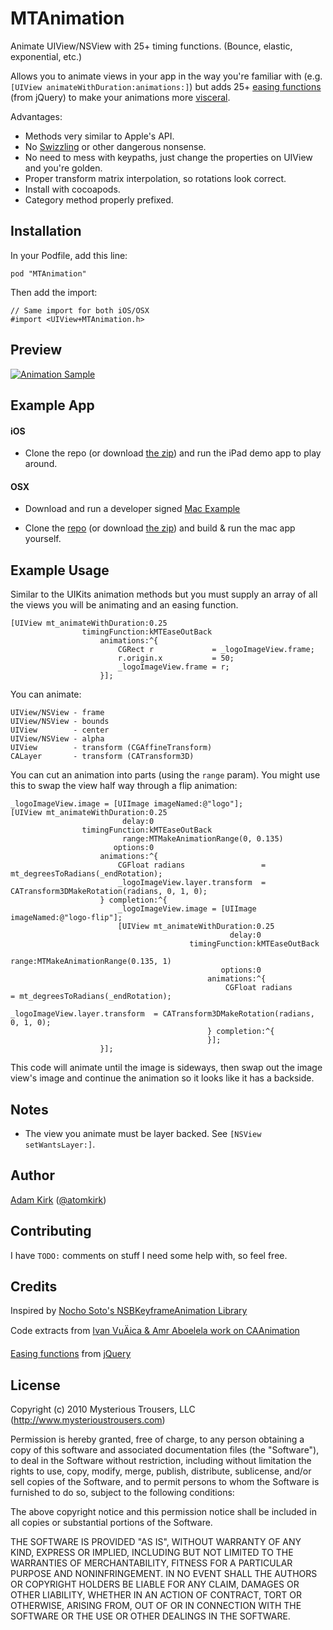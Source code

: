 MTAnimation
===========

Animate UIView/NSView with 25+ timing functions. (Bounce, elastic, exponential, etc.)

Allows you to animate views in your app in the way you're familiar with (e.g. `[UIView animateWithDuration:animations:]`) but adds 25+ [easing functions](http://easings.net/) (from jQuery) to make your animations more [visceral](http://mysterioustrousers.com/news/2013/3/25/visceral-apps-and-you).

Advantages:
- Methods very similar to Apple's API.
- No [Swizzling](https://github.com/nst/iOS-Runtime-Headers/blob/master/Frameworks/UIKit.framework/UIViewController.h#L458) or other dangerous nonsense.
- No need to mess with keypaths, just change the properties on UIView and you're golden.
- Proper transform matrix interpolation, so rotations look correct.
- Install with cocoapods.
- Category method properly prefixed.

## Installation

In your Podfile, add this line:

    pod "MTAnimation"

Then add the import:

    // Same import for both iOS/OSX
    #import <UIView+MTAnimation.h>

## Preview

[![Animation Sample](https://dl.dropboxusercontent.com/u/2771219/github/MTAnimation/demo.gif)](https://dl.dropboxusercontent.com/u/2771219/github/MTAnimation/demo.mov)


## Example App

#### iOS

* Clone the repo (or download [the zip](https://github.com/mysterioustrousers/MTAnimation/archive/master.zip)) and run the iPad demo app to play around.

#### OSX

* Download and run a developer signed [Mac Example](https://github.com/mysterioustrousers/MTAnimation-Mac-Example/raw/master/MTAnimationMacExample.app.zip)

* Clone the [repo](https://github.com/mysterioustrousers/MTAnimation-Mac-Example) (or download [the zip](https://github.com/mysterioustrousers/MTAnimation-Mac-Example/archive/master.zip)) and build & run the mac app yourself.


## Example Usage

Similar to the UIKits animation methods but you must supply an array of all the views you will be animating and an easing function.

    [UIView mt_animateWithDuration:0.25
                    timingFunction:kMTEaseOutBack
                        animations:^{
                            CGRect r             = _logoImageView.frame;
                            r.origin.x           = 50;
                            _logoImageView.frame = r;
                        }];

You can animate:

```objc
UIView/NSView - frame
UIView/NSView - bounds
UIView        - center
UIView/NSView - alpha
UIView        - transform (CGAffineTransform)
CALayer       - transform (CATransform3D)
```

You can cut an animation into parts (using the `range` param). You might use this to swap the view half way through a flip animation:

    _logoImageView.image = [UIImage imageNamed:@"logo"];
    [UIView mt_animateWithDuration:0.25
                             delay:0
                    timingFunction:kMTEaseOutBack
                             range:MTMakeAnimationRange(0, 0.135)
                           options:0
                        animations:^{
                            CGFloat radians                 = mt_degreesToRadians(_endRotation);
                            _logoImageView.layer.transform  = CATransform3DMakeRotation(radians, 0, 1, 0);
                        } completion:^{
                            _logoImageView.image = [UIImage imageNamed:@"logo-flip"];
                            [UIView mt_animateWithDuration:0.25
                                                     delay:0
                                            timingFunction:kMTEaseOutBack
                                                     range:MTMakeAnimationRange(0.135, 1)
                                                   options:0
                                                animations:^{
                                                    CGFloat radians                 = mt_degreesToRadians(_endRotation);
                                                    _logoImageView.layer.transform  = CATransform3DMakeRotation(radians, 0, 1, 0);
                                                } completion:^{
                                                }];
                        }];

This code will animate until the image is sideways, then swap out the image view's image and continue the animation so it looks like it has a backside.


## Notes

* The view you animate must be layer backed. See `[NSView setWantsLayer:]`.

## Author

[Adam Kirk](https://github.com/atomkirk) ([@atomkirk](https://twitter.com/atomkirk))

## Contributing

I have `TODO:` comments on stuff I need some help with, so feel free.

## Credits

Inspired by [Nocho Soto's NSBKeyframeAnimation Library](https://github.com/NachoSoto/NSBKeyframeAnimation)

Code extracts from [Ivan VuÄica & Amr Aboelela work on CAAnimation](http://svn.gna.org/svn/gnustep/libs/quartzcore/trunk/Source/CAAnimation.m)

[Easing functions](http://easings.net/) from [jQuery](http://gsgd.co.uk/sandbox/jquery/easing/jquery.easing.1.3.js)

## License

Copyright (c) 2010 Mysterious Trousers, LLC (http://www.mysterioustrousers.com)

Permission is hereby granted, free of charge, to any person obtaining a copy
of this software and associated documentation files (the "Software"), to deal
in the Software without restriction, including without limitation the rights
to use, copy, modify, merge, publish, distribute, sublicense, and/or sell
copies of the Software, and to permit persons to whom the Software is
furnished to do so, subject to the following conditions:

The above copyright notice and this permission notice shall be included in
all copies or substantial portions of the Software.

THE SOFTWARE IS PROVIDED "AS IS", WITHOUT WARRANTY OF ANY KIND, EXPRESS OR
IMPLIED, INCLUDING BUT NOT LIMITED TO THE WARRANTIES OF MERCHANTABILITY,
FITNESS FOR A PARTICULAR PURPOSE AND NONINFRINGEMENT. IN NO EVENT SHALL THE
AUTHORS OR COPYRIGHT HOLDERS BE LIABLE FOR ANY CLAIM, DAMAGES OR OTHER
LIABILITY, WHETHER IN AN ACTION OF CONTRACT, TORT OR OTHERWISE, ARISING FROM,
OUT OF OR IN CONNECTION WITH THE SOFTWARE OR THE USE OR OTHER DEALINGS IN
THE SOFTWARE.
